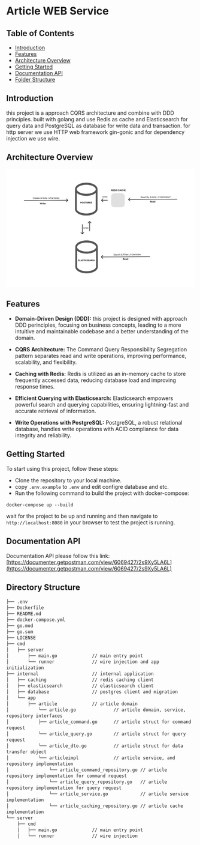 # Article WEB Service


## Table of Contents

- [Introduction](#introduction)
- [Features](#features)
- [Architecture Overview](#architecture-overview)
- [Getting Started](#getting-started)
- [Documentation API](#documentation-api)
- [Folder Structure](#folder-structure)

## Introduction

this project is a approach CQRS architecture and combine with DDD principles. built with golang and use Redis as cache and Elasticsearch for query data and PostgreSQL as database for write data and transaction. 
for http server we use HTTP web framework gin-gonic and for dependency injection we use wire. 

## Architecture Overview
![Screenshot](architecture.png)


## Features

- **Domain-Driven Design (DDD):** this project is designed with approach DDD perinciples, focusing on business concepts, leading to a more intuitive and maintainable codebase and a better understanding of the domain.

- **CQRS Architecture:** The Command Query Responsibility Segregation pattern separates read and write operations, improving performance, scalability, and flexibility.

- **Caching with Redis:** Redis is utilized as an in-memory cache to store frequently accessed data, reducing database load and improving response times.

- **Efficient Querying with Elasticsearch:** Elasticsearch empowers powerful search and querying capabilities, ensuring lightning-fast and accurate retrieval of information.

- **Write Operations with PostgreSQL:** PostgreSQL, a robust relational database, handles write operations with ACID compliance for data integrity and reliability.

## Getting Started

To start using this project, follow these steps:

- Clone the repository to your local machine.
- copy `.env.example` to `.env` and edit configre database and etc.
- Run the following command to build the project with docker-compose:
```
docker-compose up --build
```
wait for the project to be up and running and then navigate to `http://localhost:8080` in your browser to test the project is running.

## Documentation API
Documentation API please follow this link:
[https://documenter.getpostman.com/view/6069427/2s9Xy5LA6L](https://documenter.getpostman.com/view/6069427/2s9Xy5LA6L)

## Directory Structure

```
├── .env
├── Dockerfile
├── README.md
├── docker-compose.yml
├── go.mod
├── go.sum
├── LICENSE
├── cmd
│   ├── server
│       ├── main.go             // main entry point
│       └── runner              // wire injection and app initialization
├── internal                    // internal application
│   ├── caching                 // redis caching client
│   ├── elasticsearch           // elasticsearch client
│   ├── database                // postgres client and migration
│   └── app 
│       ├── article             // article domain  
│           └── article.go              // article domain, service, repository interfaces
│           ├── article_command.go      // article struct for command request
│           └── article_query.go        // article struct for query request
│           └── article_dto.go          // article struct for data transfer object
│           └── articleimpl             // article service, and repository implementation
│               └── article_command_repository.go // article repository implementation for command request
│               └── article_query_repository.go   // article repository implementation for query request
│               └── article_service.go            // article service implementation
│               └── article_caching_repository.go // article cache implementation 
└── server
    ├── cmd
    │   ├── main.go             // main entry point
    │   └── runner              // wire injection